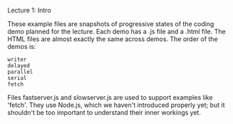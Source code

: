 Lecture 1: Intro

These example files are snapshots of progressive states of the coding demo planned for the lecture.
Each demo has a .js file and a .html file.  The HTML files are almost exactly the same across demos.
The order of the demos is:

    writer
    delayed
    parallel
    serial
    fetch

Files fastserver.js and slowserver.js are used to support examples like 'fetch'.
They use Node.js, which we haven't introduced properly yet; but it shouldn't be too important to understand their inner workings yet.
